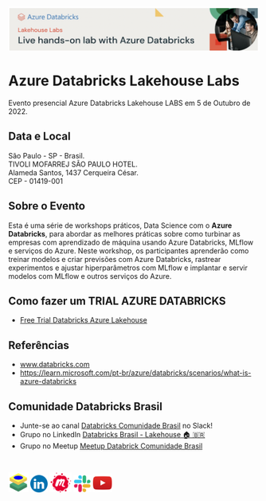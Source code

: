 <img src="https://raw.githubusercontent.com/Databricks-BR/labs/main/images/azure_lab.png">

# Azure Databricks Lakehouse Labs 

Evento presencial Azure Databricks Lakehouse LABS em 5 de Outubro de 2022.

## Data e Local

São Paulo - SP - Brasil. </br>
TIVOLI MOFARREJ SÃO PAULO HOTEL. </br>
Alameda Santos, 1437 Cerqueira César. </br>
CEP - 01419-001


## Sobre o Evento

Esta é uma série de workshops práticos, Data Science com o **Azure Databricks**, para abordar as melhores práticas sobre como turbinar as empresas com aprendizado de máquina usando Azure Databricks, MLflow e serviços do Azure. Neste workshop, os participantes aprenderão como treinar modelos e criar previsões com Azure Databricks, rastrear experimentos e ajustar hiperparâmetros com MLflow e implantar e servir modelos com MLflow e outros serviços do Azure.

## Como fazer um TRIAL AZURE DATABRICKS

* [Free Trial Databricks Azure Lakehouse](https://databricks.com/try-databricks)
   
## Referências

* www.databricks.com
* https://learn.microsoft.com/pt-br/azure/databricks/scenarios/what-is-azure-databricks

## Comunidade Databricks Brasil

- Junte-se ao canal [Databricks Comunidade Brasil](https://bit.ly/databricks-slack-br) no Slack!
- Grupo no LinkedIn [Databricks Brasil - Lakehouse 🏠 🇧🇷](https://www.linkedin.com/groups/14100135)
- Grupo no Meetup [Meetup Databrick Comunidade Brasil](https://www.meetup.com/pt-BR/databricks-brasil-oficial)

</br>

   <a href="https://github.com/Databricks-BR"><img src="https://raw.githubusercontent.com/Databricks-BR/Databricks-BR/main/images/databricks-br.png" style="width: 40px; height: 40px;"></a>  <a href="https://www.linkedin.com/groups/14100135"><img src="https://raw.githubusercontent.com/Databricks-BR/Databricks-BR/main/images/icon_linkedin.png" style="width: 35px; height: 35px;"></a>  <a href="https://www.meetup.com/pt-BR/databricks-brasil-oficial"><img src="https://raw.githubusercontent.com/Databricks-BR/Databricks-BR/main/images/icon_meetup.png" style="height: 40px;"></a>  <a href="https://bit.ly/databricks-slack-br"><img src="https://raw.githubusercontent.com/Databricks-BR/Databricks-BR/main/images/icon_slack.png" style="width: 35px; height: 35px;"></a>  <a href="https://www.youtube.com/channel/UCH3cq9mit-0UkTu1mTki20Q"><img src="https://raw.githubusercontent.com/Databricks-BR/Databricks-BR/main/images/icon_youtube.png" style="height: 38px;"></a>



